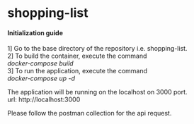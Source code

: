 # shopping-list

#### Initialization guide  

1] Go to the base directory of the repository i.e. shopping-list.  
2] To build the container, execute the command  
	*docker-compose build*  
3] To run the application, execute the command  
	*docker-compose up -d*  

The application will be running on the localhost on 3000 port.  
url: http://localhost:3000  

Please follow the postman collection for the api request.  


